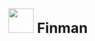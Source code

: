 # <img src="https://github.com/rutikwankhade/Finman/blob/master/icons/expenses.png" width="50px" height="50px"> Finman